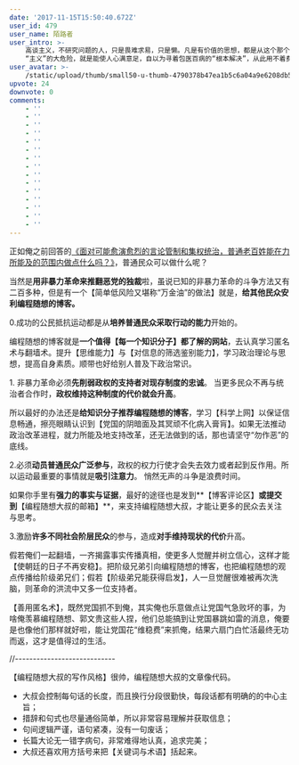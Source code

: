 ```yaml
---
date: '2017-11-15T15:50:40.672Z'
user_id: 479
user_name: 陌路者
user_intro: >-
    高谈主义，不研究问题的人，只是畏难求易，只是懒。凡是有价值的思想，都是从这个那个具体的问题下手的。
    “主义”的大危险，就是能使人心满意足，自以为寻着包医百病的“根本解决”，从此用不着费心力去研究这个那个具体问题的解决法了。——胡适
user_avatar: >-
    /static/upload/thumb/small50-u-thumb-4790378b47ea1b5c6a04a9e6208db509aee7f7bcb5d.png
upvote: 24
downvote: 0
comments:
    - ''
    - ''
    - ''
    - ''
    - ''
    - ''
    - ''
    - ''
    - ''
    - ''
    - ''
    - ''
    - ''
    - ''
    - ''
---
```


正如俺之前回答的[《面对可能愈演愈烈的言论管制和集权统治，普通老百姓能在力所能及的范围内做点什么吗？》](https://pincongbackup.github.io/p/4195/?s=4323)，普通民众可以做什么呢？

当然是**用非暴力革命来推翻恶党的独裁**啦，虽说已知的非暴力革命的斗争方法又有二百多种，但是有一个【简单低风险又堪称“万金油”的做法】就是，**给其他民众安利编程随想的博客。**

0.成功的公民抵抗运动都是从**培养普通民众采取行动的能力**开始的。

编程随想的博客就是**一个值得【每一个知识分子】都了解的网站**，去认真学习匿名术与翻墙术。提升【思维能力】与【对信息的筛选鉴别能力】，学习政治理论与思想，提高自身素质。顺带也好给别人普及下政治常识。

1\. 非暴力革命必须**先削弱政权的支持者对现存制度的忠诚**。 当更多民众不再与统治者合作时，**政权维持这种制度的代价就会升高**。

所以最好的办法还是**给知识分子推荐编程随想的博客**，学习【科学上网】以保证信息畅通，擦亮眼睛认识到【党国的阴暗面及其冥顽不化病入膏肓】。如果无法推动政治改革进程，就力所能及地支持改革，还无法做到的话，那也请坚守“勿作恶”的底线。

2.必须**动员普通民众广泛参与**，政权的权力行使才会失去效力或者起到反作用。所以运动最重要的事情就是**吸引注意力**。 悄然无声的斗争是浪费时间。

如果你手里有**强力的事实与证据**，最好的途径也是发到**【博客评论区】**或提交到**【编程随想大叔的邮箱】**，来支持编程随想大叔，才能让更多的民众去关注与思考。

3.激励**许多不同社会阶层民众**的参与，造成**对手维持现状的代价**升高。

假若俺们一起翻墙，一齐揭露事实传播真相，使更多人觉醒并树立信心，这样才能【使朝廷的日子不再安稳】。把阶级兄弟引向编程随想的博客，也把编程随想的观点传播给阶级弟兄们；假若【阶级弟兄能获得启发】，人一旦觉醒很难被再次洗脑，则革命的洪流中又多一位支持者。

【善用匿名术】，既然党国抓不到俺，其实俺也乐意做点让党国气急败坏的事，为啥俺羡慕编程随想、郭文贵这些人捏，他们总能搞到让党国暴跳如雷的消息，俺要是也像他们那样就好啦，能让党国花“维稳费”来抓俺，结果六扇门白忙活最终无功而返，这才是值得过的生活。

//----------------------------

【编程随想大叔的写作风格】很帅，编程随想大叔的文章像代码。

*   大叔会控制每句话的长度，而且换行分段很勤快，每段话都有明确的的中心主旨；
*   措辞和句式也尽量通俗简单，所以非常容易理解并获取信息；
*   句间逻辑严谨，语句紧凑，没有一句废话；
*   长篇大论无一错字病句，非常难得地认真，追求完美；
*   大叔还喜欢用方括号来把【关键词与术语】括起来。
